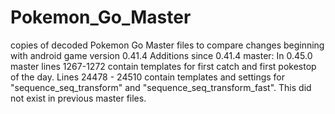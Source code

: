 # Pokemon_Go_Master
copies of decoded Pokemon Go Master files to compare changes beginning with android game version 0.41.4
Additions since 0.41.4 master: In 0.45.0 master lines 1267-1272 contain templates for first catch and first pokestop of the day. Lines 24478 - 24510 contain templates and settings for "sequence_seq_transform" and "sequence_seq_transform_fast". This did not exist in previous master files.
